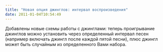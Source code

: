 ```yaml
---
title: "Новая опция джинглов: интервал воспроизведения"
date: 2011-01-04T10:54:49
---
```


Добавлены новые схемы работы с джинглами: теперь проигрывание джинглов можно установить через определенный интервал песен (например включать джингл после каждой пятой песни), плюс джингл может быть случайным из определенного Вами набора. 